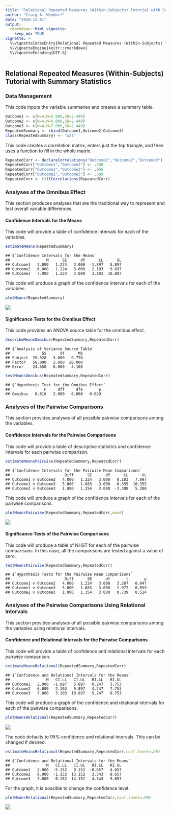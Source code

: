 ```yaml
---
title: "Relational Repeated Measures (Within-Subjects) Tutorial with Summary Statistics"
author: "Craig A. Wendorf"
date: "2020-11-01"
output: 
  rmarkdown::html_vignette:
    keep_md: TRUE
vignette: >
  %\VignetteIndexEntry{Relational Repeated Measures (Within-Subjects) Tutorial with Summary Statistics}
  %\VignetteEngine{knitr::rmarkdown}
  %\VignetteEncoding{UTF-8}
---
```






## Relational Repeated Measures (Within-Subjects) Tutorial with Summary Statistics

### Data Management

This code inputs the variable summaries and creates a summary table.

```r
Outcome1 <- c(N=4,M=2.000,SD=2.449)
Outcome2 <- c(N=4,M=6.000,SD=2.449)
Outcome3 <- c(N=4,M=7.000,SD=2.449)
RepeatedSummary <- rbind(Outcome1,Outcome2,Outcome3)
class(RepeatedSummary) <- "wss"
```

This code creates a correlation matrix, enters just the top triangle, and then uses a function to fill in the whole matrix.

```r
RepeatedCorr <- declareCorrelations("Outcome1","Outcome2","Outcome3")
RepeatedCorr["Outcome1","Outcome2"] <- .500
RepeatedCorr["Outcome1","Outcome3"] <- .056
RepeatedCorr["Outcome2","Outcome3"] <- .389
RepeatedCorr <- fillCorrelations(RepeatedCorr)
```

### Analyses of the Omnibus Effect

This section produces analyses that are the traditional way to represent and test overall variable differences.

#### Confidence Intervals for the Means

This code will provide a table of confidence intervals for each of the variables.

```r
estimateMeans(RepeatedSummary)
```

```
## $`Confidence Intervals for the Means`
##                M      SE      df      LL      UL
## Outcome1   2.000   1.224   3.000  -1.897   5.897
## Outcome2   6.000   1.224   3.000   2.103   9.897
## Outcome3   7.000   1.224   3.000   3.103  10.897
```

This code will produce a graph of the confidence intervals for each of the variables.

```r
plotMeans(RepeatedSummary)
```

![](figures/RelationalRepeated-Means-1.png)<!-- -->

#### Significance Tests for the Omnibus Effect

This code provides an ANOVA source table for the omnibus effect.

```r
describeMeansOmnibus(RepeatedSummary,RepeatedCorr)
```

```
## $`Analysis of Variance Source Table`
##              SS      df      MS
## Subject  29.328   3.000   9.776
## Factor   56.000   2.000  28.000
## Error    24.650   6.000   4.108
```

```r
testMeansOmnibus(RepeatedSummary,RepeatedCorr)
```

```
## $`Hypothesis Test for the Omnibus Effect`
##               F     dff     dfe       p
## Omnibus   6.816   2.000   6.000   0.029
```

### Analyses of the Pairwise Comparisons

This section provides analyses of all possible pairwise comparisons among the variables.

#### Confidence Intervals for the Pairwise Comparisons

This code will provide a table of descriptive statistics and confidence intervals for each pairwise comparison.


```r
estimateMeansPairwise(RepeatedSummary,RepeatedCorr)
```

```
## $`Confidence Intervals for the Pairwise Mean Comparisons`
##                        Diff      SE      df      LL      UL
## Outcome1 v Outcome2   4.000   1.224   3.000   0.103   7.897
## Outcome1 v Outcome3   5.000   1.683   3.000  -0.355  10.355
## Outcome2 v Outcome3   1.000   1.354   3.000  -3.308   5.308
```

This code will produce a graph of the confidence intervals for each of the pairwise comparisons.

```r
plotMeansPairwise(RepeatedSummary,RepeatedCorr,mu=0)
```

![](figures/RelationalRepeated-Pairwise-1.png)<!-- -->

#### Significance Tests of the Pairwise Comparisons

This code will produce a table of NHST for each of the pairwise comparisons. In this case, all the comparisons are tested against a value of zero.

```r
testMeansPairwise(RepeatedSummary,RepeatedCorr)
```

```
## $`Hypothesis Tests for the Pairwise Mean Comparisons`
##                        Diff      SE      df       t       p
## Outcome1 v Outcome2   4.000   1.224   3.000   3.267   0.047
## Outcome1 v Outcome3   5.000   1.683   3.000   2.972   0.059
## Outcome2 v Outcome3   1.000   1.354   3.000   0.739   0.514
```

### Analyses of the Pairwise Comparisons Using Relational Intervals

This section provides analyses of all possible pairwise comparisons among the variables using relational intervals.

#### Confidence and Relational Intervals for the Pairwise Comparisons

This code will provide a table of confidence and relational intervals for each pairwise comparison.

```r
estimateMeansRelational(RepeatedSummary,RepeatedCorr)
```

```
## $`Confidence and Relational Intervals for the Means`
##                M   CI.LL   CI.UL   RI.LL   RI.UL
## Outcome1   2.000  -1.897   5.897   0.247   3.753
## Outcome2   6.000   2.103   9.897   4.247   7.753
## Outcome3   7.000   3.103  10.897   5.247   8.753
```

This code will produce a graph of the confidence and relational intervals for each of the pairwise comparisons.

```r
plotMeansRelational(RepeatedSummary,RepeatedCorr)
```

![](figures/RelationalRepeated-RelationalA-1.png)<!-- -->

The code defaults to 95% confidence and relational intervals. This can be changed if desired.

```r
estimateMeansRelational(RepeatedSummary,RepeatedCorr,conf.level=.99)
```

```
## $`Confidence and Relational Intervals for the Means`
##                M   CI.LL   CI.UL   RI.LL   RI.UL
## Outcome1   2.000  -5.152   9.152  -0.657   4.657
## Outcome2   6.000  -1.152  13.152   3.343   8.657
## Outcome3   7.000  -0.152  14.152   4.343   9.657
```

For the graph, it is possible to change the confidence level.

```r
plotMeansRelational(RepeatedSummary,RepeatedCorr,conf.level=.99)
```

![](figures/RelationalRepeated-RelationalB-1.png)<!-- -->
